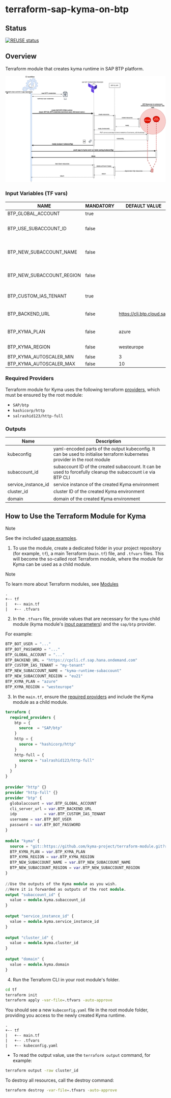 # terraform-sap-kyma-on-btp

## Status

[![REUSE status](https://api.reuse.software/badge/github.com/kyma-project/terraform-module)](https://api.reuse.software/info/github.com/kyma-project/terraform-module)

## Overview

Terraform module that creates kyma runtime in SAP BTP platform.

![image](./assets/sequence.drawio.svg)

### Input Variables (TF vars)

| NAME                       | MANDATORY | DEFAULT VALUE             | DESCRIPTION                                                                                                                                        |
|----------------------------|-----------|---------------------------|----------------------------------------------------------------------------------------------------------------------------------------------------|
| BTP_GLOBAL_ACCOUNT         | true      |                           | UUID of SAP BTP Global Account                                                                                                                     |
| BTP_USE_SUBACCOUNT_ID      | false     |                           | Provide an UUID of existing SAP BTP Subaccount to be used. Should not be combined with `BTP_NEW_SUBACCOUNT_*` inputs.                              |
| BTP_NEW_SUBACCOUNT_NAME    | false     |                           | Provide a name for a new SAP BTP Subaccount to be created. Should not be combined with  `BTP_USE_SUBACCOUNT_ID` input.                             |
| BTP_NEW_SUBACCOUNT_REGION  | false     |                           | Provide a region for a new SAP BTP Subaccount to be created. Should not be combined with  `BTP_USE_SUBACCOUNT_ID` input.                           |
| BTP_CUSTOM_IAS_TENANT      | true      |                           | Provide the name of the custom SAP IAS tenant that is an authentication provider for the technical user.                                           |
| BTP_BACKEND_URL            | false     | https://cli.btp.cloud.sap | URL of the BTP backend API (on canary environment this has to be set to  `https://cpcli.cf.sap.hana.ondemand.com`).                                |
| BTP_KYMA_PLAN              | false     | azure                     | Use one of a valid kyma plans that you are entitled to use (One of: `azure`, `gcp`, `aws`,`sap-converged-cloud`)                                   |
| BTP_KYMA_REGION            | false     | westeurope                | Use a valid kyma region that matches your selected kyma plan                                                                                       |
| BTP_KYMA_AUTOSCALER_MIN    | false     | 3                         | Minimum number of nodes |
| BTP_KYMA_AUTOSCALER_MAX    | false     | 10                        | Maximum number of nodes |



### Required Providers

Terraform module for Kyma uses the following terraform [providers](provider.tf), which must be ensured by the root module:
 - `SAP/btp`
 - `hashicorp/http`
 - `salrashid123/http-full`

### Outputs 

| Name                | Description                                                                                                                |
|---------------------|----------------------------------------------------------------------------------------------------------------------------|
| kubeconfig          | yaml-encoded parts of the output kubeconfig. It can be used to initialise terraform kubernetes provider in the root module |
| subaccount_id       | subaccount ID of the created subaccount. It can be used to forcefully cleanup the subaccount i.e via BTP CLI               |
| service_instance_id | service instance of the created Kyma environment                                                                           |
| cluster_id          | cluster ID of the created Kyma environment                                                                                 |
| domain              | domain of the created Kyma environment                                                                                     |


## How to Use the Terraform Module for Kyma

> [!NOTE]
> See the included [usage examples](./examples/).

1. To use the module, create a dedicated folder in your project repository (for example, `tf`), a main Terraform (`main.tf`) file, and `.tfvars` files. This will become the so-called root Terraform module, where the module for Kyma can be used as a child module.

> [!NOTE] 
> To learn more about Terraform modules, see [Modules](https://developer.hashicorp.com/terraform/language/modules)

```
.
+-- tf
|   +-- main.tf
|   +-- .tfvars
```

2. In the `.tfvars` file, provide values that are necessary for the `kyma` child module (kyma module's [input parameters](#input-variables-tf-vars)) and the `sap/btp` provider.

For example:
```tf
BTP_BOT_USER = "..."
BTP_BOT_PASSWORD = "..."
BTP_GLOBAL_ACCOUNT = "..."
BTP_BACKEND_URL = "https://cpcli.cf.sap.hana.ondemand.com"
BTP_CUSTOM_IAS_TENANT = "my-tenant"
BTP_NEW_SUBACCOUNT_NAME = "kyma-runtime-subaccount"
BTP_NEW_SUBACCOUNT_REGION = "eu21"
BTP_KYMA_PLAN = "azure"
BTP_KYMA_REGION = "westeurope"
```

3. In the `main.tf`, ensure the [required providers](#required-providers) and include the Kyma module as a child module.

```tf
terraform {
  required_providers {
    btp = {
      source  = "SAP/btp"
    }
    http = {
      source = "hashicorp/http"
    }
    http-full = {
      source = "salrashid123/http-full"
    }
  }
}

provider "http" {}
provider "http-full" {}
provider "btp" {
  globalaccount = var.BTP_GLOBAL_ACCOUNT
  cli_server_url = var.BTP_BACKEND_URL
  idp            = var.BTP_CUSTOM_IAS_TENANT
  username = var.BTP_BOT_USER
  password = var.BTP_BOT_PASSWORD
}

module "kyma" {
  source = "git::https://github.com/kyma-project/terraform-module.git?ref=v0.3.1"
  BTP_KYMA_PLAN = var.BTP_KYMA_PLAN
  BTP_KYMA_REGION = var.BTP_KYMA_REGION
  BTP_NEW_SUBACCOUNT_NAME = var.BTP_NEW_SUBACCOUNT_NAME
  BTP_NEW_SUBACCOUNT_REGION = var.BTP_NEW_SUBACCOUNT_REGION
}

//Use the outputs of the Kyma module as you wish.
//Here it is forwarded as outputs of the root module.
output "subaccount_id" {
  value = module.kyma.subaccount_id
}

output "service_instance_id" {
  value = module.kyma.service_instance_id
}

output "cluster_id" {
  value = module.kyma.cluster_id
}

output "domain" {
  value = module.kyma.domain
}


```

4. Run the Terraform CLI in your root module's folder.

```bash
cd tf
terraform init
terraform apply -var-file=.tfvars -auto-approve 
```

You should see a new `kubeconfig.yaml` file in the root module folder, providing you access to the newly created Kyma runtime.

```
.
+-- tf
|   +-- main.tf
|   +-- .tfvars
|   +-- kubeconfig.yaml
```

* To read the output value, use the `terraform output` command, for example:

```bash
terraform output -raw cluster_id
```

To destroy all resources, call the destroy command:

```bash
terraform destroy -var-file=.tfvars -auto-approve        
```




